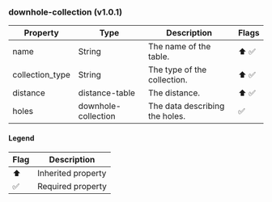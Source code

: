 ### downhole-collection (v1.0.1)

| Property | Type | Description | Flags |
|---|---|---|---|
| name | String | The name of the table. | ⬆️ ✅ |
| collection_type | String | The type of the collection. | ⬆️ ✅ |
| distance | distance-table | The distance. | ⬆️ ✅ |
| holes | downhole-collection | The data describing the holes. | ✅ |


#### Legend

| Flag | Description |
| --- | --- |
| ⬆️ | Inherited property |
| ✅ | Required property |

